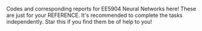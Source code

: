 Codes and corresponding reports for EE5904 Neural Networks here!
These are just for your REFERENCE. It's recommended to complete the tasks independently.
Star this if you find them be of help to you!
